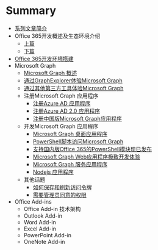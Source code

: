 # Summary

* [系列文章简介](README.md)
* Office 365开发概述及生态环境介绍
    * [上篇](docs/office365dev-overview-1.md)
    * [下篇](docs/office365dev-overview-2.md)
* [Office 365开发环境搭建](/docs/office365devenv.md)
* Microsoft Graph
    * [Microsoft Graph 概述](/docs/microsoftgraphoverview.md)
    * [通过GraphExplorer体验Microsoft Graph](/docs/graphexplorer.md)
    * [通过其他第三方工具体验Microsoft Graph](/docs/graph-tools.md)
    * 注册Microsoft Graph 应用程序
        * [注册Azure AD 应用程序](/docs/applicationregisteration.md)
        * [注册Azure AD 2.0 应用程序](/docs/applicationregisteration2.0.md)
        * [注册中国版Microsoft Graph应用程序](/docs/chinaoffice365applicationregisteration.md)
    * 开发Microsoft Graph 应用程序
        * [Microsoft Graph 桌面应用程序](/docs/desktopapplication.md)
        * [PowerShell脚本访问Microsoft Graph](/docs/powershell-application.md)
        * [支持国内版Office 365的PowerShell模块现已发布](/docs/powershell-module.md)
        * [Microsoft Graph  Web应用程序极致开发体验](/docs/webapplication.md)
        * [Microsoft Graph  服务应用程序](/docs/deamonapplication.md)
        * [Nodejs 应用程序](/docs/nodejsapplication.md)
    * 其他话题
        * [如何保存和刷新访问令牌](/docs/accesstoken.md)
        * [需要管理员同意的权限](/docs/adminconsent.md)
* Office Add-ins
    * Office Add-in 技术架构
    * Outlook Add-in
    * Word Add-in
    * Excel Add-in
    * PowerPoint Add-in
    * OneNote Add-in



